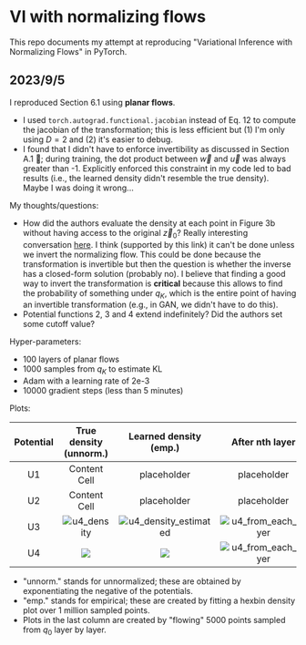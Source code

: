 # VI with normalizing flows

This repo documents my attempt at reproducing "Variational Inference with Normalizing Flows" in PyTorch. 

## 2023/9/5

I reproduced Section 6.1 using **planar flows**. 

- I used `torch.autograd.functional.jacobian` instead of Eq. 12 to compute the jacobian of the transformation; this is less efficient but (1) I'm only using $D=2$ and (2) it's easier to debug.
- I found that I didn't have to enforce invertibility as discussed in Section A.1 🤷; during training, the dot product between $\vec{w}$ and $\vec{u}$ was always greater than -1. Explicitly enforced this constraint in my code led to bad results (i.e., the learned density didn't resemble the true density). Maybe I was doing it wrong...

My thoughts/questions:

- How did the authors evaluate the density at each point in Figure 3b without having access to the original $\vec{z}_0$? Really interesting conversation [here](https://groups.google.com/a/tensorflow.org/g/tfprobability/c/KouBOt9HQa8). I think (supported by this link) it can't be done unless we invert the normalizing flow. This could be done because the transformation is invertible but then the question is whether the inverse has a closed-form solution (probably no). I believe that finding a good way to invert the transformation is **critical** because this allows to find the probability of something under $q_K$, which is the entire point of having an invertible transformation (e.g., in GAN, we didn't have to do this).
- Potential functions 2, 3 and 4 extend indefinitely? Did the authors set some cutoff value?

Hyper-parameters:

- 100 layers of planar flows
- 1000 samples from $q_K$ to estimate KL
- Adam with a learning rate of 2e-3
- 10000 gradient steps (less than 5 minutes)

Plots:

| Potential | True density (unnorm.) | Learned density (emp.) | After nth layer |
| :-: | :-: | :-: | :-: |
| U1  | Content Cell  | placeholder | placeholder |
| U2  | Content Cell  | placeholder | placeholder |
| U3  | ![u4_density](https://github.com/zhihanyang2022/vi-with-normalizing-flows/assets/43589364/764bd8f6-69dc-4caa-8b44-5ca8f5cb79fc) | ![u4_density_estimated](https://github.com/zhihanyang2022/vi-with-normalizing-flows/assets/43589364/fb498327-f645-4e20-9429-0ccee857192c)| ![u4_from_each_layer](https://github.com/zhihanyang2022/vi-with-normalizing-flows/assets/43589364/af645eb6-46c3-4de2-b6a4-4464622ea816) |
| U4  | <img src="https://github.com/zhihanyang2022/vi-with-normalizing-flows/assets/43589364/0e30b247-fceb-4650-96d4-8f28a39c6b83"> | <img src="https://github.com/zhihanyang2022/vi-with-normalizing-flows/assets/43589364/0822118e-5a11-48d3-996e-fcb5e9579514"> | ![u4_from_each_layer](https://github.com/zhihanyang2022/vi-with-normalizing-flows/assets/43589364/af645eb6-46c3-4de2-b6a4-4464622ea816) |

- "unnorm." stands for unnormalized; these are obtained by exponentiating the negative of the potentials.
- "emp." stands for empirical; these are created by fitting a hexbin density plot over 1 million sampled points.
- Plots in the last column are created by "flowing" 5000 points sampled from $q_0$ layer by layer.
